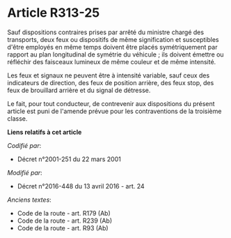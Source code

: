 # Article R313-25

Sauf dispositions contraires prises par arrêté du ministre chargé des transports, deux feux ou dispositifs de même
signification et susceptibles d'être employés en même temps doivent être placés symétriquement par rapport au plan
longitudinal de symétrie du véhicule ; ils doivent émettre ou réfléchir des faisceaux lumineux de même couleur et de même
intensité. 

Les feux et signaux ne peuvent être à intensité variable, sauf    ceux des indicateurs de direction, des feux de position
arrière, des feux stop, des feux de brouillard arrière et du signal de détresse. 

Le fait, pour tout conducteur, de contrevenir aux dispositions du présent article est puni de l'amende prévue pour les
contraventions de la troisième classe.

**Liens relatifs à cet article**

_Codifié par_:

  - Décret n°2001-251 du 22 mars 2001

_Modifié par_:

  - Décret n°2016-448 du 13 avril 2016 - art. 24

_Anciens textes_:

  - Code de la route - art. R179 (Ab)
  - Code de la route - art. R239 (Ab)
  - Code de la route - art. R93 (Ab)
